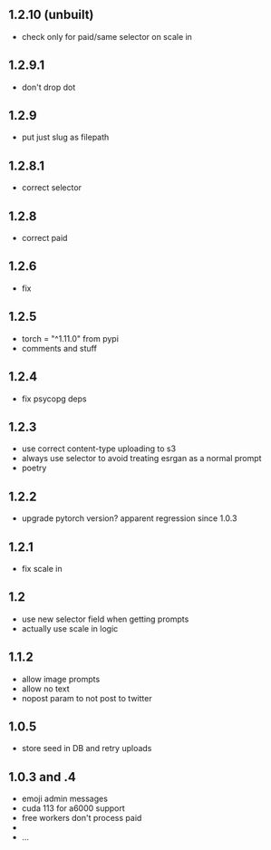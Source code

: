 ## 1.2.10 (unbuilt)

- check only for paid/same selector on scale in

## 1.2.9.1

- don't drop dot

## 1.2.9

- put just slug as filepath

## 1.2.8.1

- correct selector

## 1.2.8

- correct paid 

## 1.2.6

- fix

## 1.2.5

- torch = "^1.11.0" from pypi
- comments and stuff

## 1.2.4

- fix psycopg deps

## 1.2.3

- use correct content-type uploading to s3
- always use selector to avoid treating esrgan as a normal prompt
- poetry

## 1.2.2 

- upgrade pytorch version? apparent regression since 1.0.3

## 1.2.1

- fix scale in 

## 1.2

- use new selector field when getting prompts
- actually use scale in logic

## 1.1.2

- allow image prompts
- allow no text
- nopost param to not post to twitter
 
## 1.0.5

- store seed in DB and retry uploads

## 1.0.3 and .4

- emoji admin messages
- cuda 113 for a6000 support
- free workers don't process paid
- 
- ...
